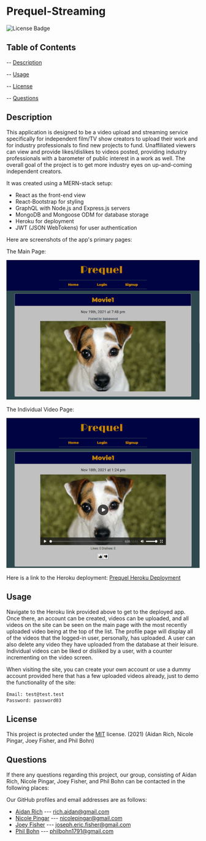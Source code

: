 # Prequel-Streaming

![License Badge](https://img.shields.io/badge/license-MIT-blue)

## Table of Contents

-- [Description](#description)

-- [Usage](#usage)

-- [License](#license)

-- [Questions](#questions)

## Description

This application is designed to be a video upload and streaming service specifically for independent film/TV show creators to upload their work and for industry professionals to find new projects to fund. Unaffiliated viewers can view and provide likes/dislikes to videos posted, providing industry professionals with a barometer of public interest in a work as well. The overall goal of the project is to get more industry eyes on up-and-coming independent creators.

It was created using a MERN-stack setup:

- React as the front-end view
- React-Bootstrap for styling
- GraphQL with Node.js and Express.js servers
- MongoDB and Mongoose ODM for database storage
- Heroku for deployment
- JWT (JSON WebTokens) for user authentication

Here are screenshots of the app's primary pages:

The Main Page:

![Main Page Screenshot](assets/prequelmainpage.PNG)

The Individual Video Page:

![Video Page Screenshot](assets/prequelvideopage.PNG)

Here is a link to the Heroku deployment: [Prequel Heroku Deployment](https://blooming-atoll-34852.herokuapp.com)

## Usage

Navigate to the Heroku link provided above to get to the deployed app. Once there, an account can be created, videos can be uploaded, and all videos on the site can be seen on the main page with the most recently uploaded video being at the top of the list. The profile page will display all of the videos that the logged-in user, personally, has uploaded. A user can also delete any video they have uploaded from the database at their leisure. Individual videos can be liked or disliked by a user, with a counter incrementing on the video screen.

When visiting the site, you can create your own account or use a dummy account provided here that has a few uploaded videos already, just to demo the functionality of the site:

    Email: test@test.test
    Password: password03

## License

This project is protected under the [MIT](https://choosealicense.com/licenses/mit/) license. (2021) (Aidan Rich, Nicole Pingar, Joey Fisher, and Phil Bohn)

## Questions

If there any questions regarding this project, our group, consisting of Aidan Rich, Nicole Pingar, Joey Fisher, and Phil Bohn can be contacted in the following places:

Our GitHub profiles and email addresses are as follows:

- [Aidan Rich](https://github.com/aidanrich) --- rich.aidan@gmail.com
- [Nicole Pingar](https://github.com/nicolepingar) --- nicolepingar@gmail.com
- [Joey Fisher](https://github.com/jfisher37) --- joseph.eric.fisher@gmail.com
- [Phil Bohn](https://github.com/lamperouge1218) --- philbohn1791@gmail.com
